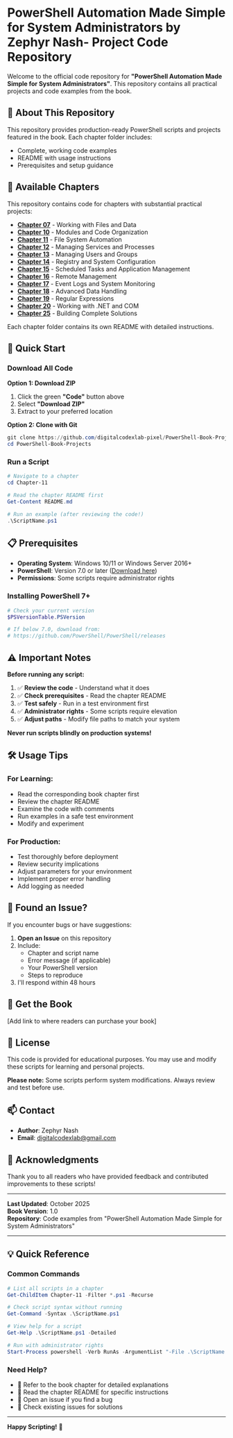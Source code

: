 # PowerShell Automation Made Simple for System Administrators by Zephyr Nash- Project Code Repository

Welcome to the official code repository for **"PowerShell Automation Made Simple for System Administrators"**. This repository contains all practical projects and code examples from the book.

## 📘 About This Repository

This repository provides production-ready PowerShell scripts and projects featured in the book. Each chapter folder includes:
- Complete, working code examples
- README with usage instructions
- Prerequisites and setup guidance

## 📂 Available Chapters

This repository contains code for chapters with substantial practical projects:

- **[Chapter 07](Chapter-07/)** - Working with Files and Data
- **[Chapter 10](Chapter-10/)** - Modules and Code Organization
- **[Chapter 11](Chapter-11/)** - File System Automation
- **[Chapter 12](Chapter-12/)** - Managing Services and Processes
- **[Chapter 13](Chapter-13/)** - Managing Users and Groups
- **[Chapter 14](Chapter-14/)** - Registry and System Configuration
- **[Chapter 15](Chapter-15/)** - Scheduled Tasks and Application Management
- **[Chapter 16](Chapter-16/)** - Remote Management
- **[Chapter 17](Chapter-17/)** - Event Logs and System Monitoring
- **[Chapter 18](Chapter-18/)** - Advanced Data Handling
- **[Chapter 19](Chapter-19/)** - Regular Expressions
- **[Chapter 20](Chapter-20/)** - Working with .NET and COM
- **[Chapter 25](Chapter-25/)** - Building Complete Solutions

Each chapter folder contains its own README with detailed instructions.

## 🚀 Quick Start

### Download All Code

**Option 1: Download ZIP**
1. Click the green **"Code"** button above
2. Select **"Download ZIP"**
3. Extract to your preferred location

**Option 2: Clone with Git**
```powershell
git clone https://github.com/digitalcodexlab-pixel/PowerShell-Book-Projects.git
cd PowerShell-Book-Projects
```

### Run a Script

```powershell
# Navigate to a chapter
cd Chapter-11

# Read the chapter README first
Get-Content README.md

# Run an example (after reviewing the code!)
.\ScriptName.ps1
```

## 📋 Prerequisites

- **Operating System**: Windows 10/11 or Windows Server 2016+
- **PowerShell**: Version 7.0 or later ([Download here](https://github.com/PowerShell/PowerShell))
- **Permissions**: Some scripts require administrator rights

### Installing PowerShell 7+

```powershell
# Check your current version
$PSVersionTable.PSVersion

# If below 7.0, download from:
# https://github.com/PowerShell/PowerShell/releases
```

## ⚠️ Important Notes

**Before running any script:**

1. ✅ **Review the code** - Understand what it does
2. ✅ **Check prerequisites** - Read the chapter README
3. ✅ **Test safely** - Run in a test environment first
4. ✅ **Administrator rights** - Some scripts require elevation
5. ✅ **Adjust paths** - Modify file paths to match your system

**Never run scripts blindly on production systems!**

## 🛠️ Usage Tips

### For Learning:
- Read the corresponding book chapter first
- Review the chapter README
- Examine the code with comments
- Run examples in a safe test environment
- Modify and experiment

### For Production:
- Test thoroughly before deployment
- Review security implications
- Adjust parameters for your environment
- Implement proper error handling
- Add logging as needed

## 🐛 Found an Issue?

If you encounter bugs or have suggestions:

1. **Open an Issue** on this repository
2. Include:
   - Chapter and script name
   - Error message (if applicable)
   - Your PowerShell version
   - Steps to reproduce
3. I'll respond within 48 hours

## 📖 Get the Book

[Add link to where readers can purchase your book]

## 📄 License

This code is provided for educational purposes. You may use and modify these scripts for learning and personal projects.

**Please note:** Some scripts perform system modifications. Always review and test before use.

## 📫 Contact

- **Author**: Zephyr Nash
- **Email**: digitalcodexlab@gmail.com

## 🙏 Acknowledgments

Thank you to all readers who have provided feedback and contributed improvements to these scripts!

---

**Last Updated**: October 2025  
**Book Version**: 1.0  
**Repository**: Code examples from "PowerShell Automation Made Simple for System Administrators"

---

## 💡 Quick Reference

### Common Commands

```powershell
# List all scripts in a chapter
Get-ChildItem Chapter-11 -Filter *.ps1 -Recurse

# Check script syntax without running
Get-Command -Syntax .\ScriptName.ps1

# View help for a script
Get-Help .\ScriptName.ps1 -Detailed

# Run with administrator rights
Start-Process powershell -Verb RunAs -ArgumentList "-File .\ScriptName.ps1"
```

### Need Help?

- 📖 Refer to the book chapter for detailed explanations
- 📝 Read the chapter README for specific instructions
- 🐛 Open an issue if you find a bug
- 💬 Check existing issues for solutions

---

**Happy Scripting!** 🚀
